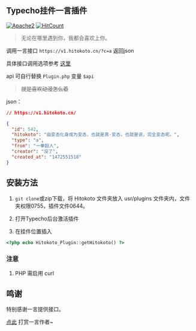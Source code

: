 ## Typecho挂件一言插件
[![Apache2](https://camo.githubusercontent.com/64d506383be67decddf8968e3b0072c3e9ba4a84/68747470733a2f2f696d672e736869656c64732e696f2f686578706d2f6c2f706c75672e737667)](LICENSE)
[![HitCount](http://hits.dwyl.io/LittleJake/Typecho-hitokoto.svg)](http://hits.dwyl.io/LittleJake/Typecho-hitokoto)
> 无论在哪里遇到你，我都会喜欢上你。

调用一言接口 `https://v1.hitokoto.cn/?c=a` 返回json

具体接口调用选项参考 [这里](https://hitokoto.cn/api)

api 可自行替换 `Plugin.php` 变量 `$api`

> <del>就是喜欢动漫怎么着</del>

json：
````json
// https://v1.hitokoto.cn/

{
  "id": 542,
  "hitokoto": "由变态化身成为变态，也就是真·变态，也就是说，完全变态呢。",
  "type": "a",
  "from": "一拳超人",
  "creator": "没了",
  "created_at": "1472551518"
}

````

    

## 安装方法

1. `git clone`或zip下载，将 Hitokoto 文件夹放入 usr/plugins 文件夹内，文件夹权限0755，插件文件0644。

2. 打开Typecho后台激活插件

3. 在挂件位置插入
```php
<?php echo Hitokoto_Plugin::getHitokoto() ?>
```

    

### 注意
1. PHP 需启用 curl

## 鸣谢
特别感谢一言提供接口。

[点此](https://afdian.net/@hitokoto) 打赏一言作者~